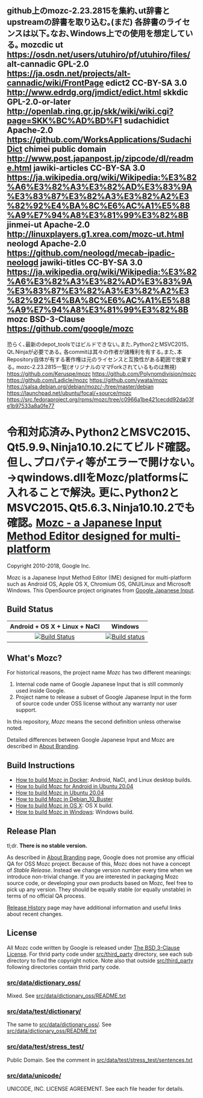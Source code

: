 github上のmozc-2.23.2815を集約､ut辞書とupstreamの辞書を取り込む｡(まだ)
各辞書のライセンスは以下｡なお､Windows上での使用を想定している｡
mozcdic ut https://osdn.net/users/utuhiro/pf/utuhiro/files/
alt-cannadic    GPL-2.0 https://ja.osdn.net/projects/alt-cannadic/wiki/FrontPage
edict2  CC-BY-SA 3.0    http://www.edrdg.org/jmdict/edict.html
skkdic  GPL-2.0-or-later    http://openlab.ring.gr.jp/skk/wiki/wiki.cgi?page=SKK%BC%AD%BD%F1
sudachidict Apache-2.0  https://github.com/WorksApplications/SudachiDict
chimei  public domain  http://www.post.japanpost.jp/zipcode/dl/readme.html
jawiki-articles CC-BY-SA 3.0    https://ja.wikipedia.org/wiki/Wikipedia:%E3%82%A6%E3%82%A3%E3%82%AD%E3%83%9A%E3%83%87%E3%82%A3%E3%82%A2%E3%82%92%E4%BA%8C%E6%AC%A1%E5%88%A9%E7%94%A8%E3%81%99%E3%82%8B
jinmei-ut   Apache-2.0  http://linuxplayers.g1.xrea.com/mozc-ut.html
neologd Apache-2.0  https://github.com/neologd/mecab-ipadic-neologd
jawiki-titles  CC-BY-SA 3.0 https://ja.wikipedia.org/wiki/Wikipedia:%E3%82%A6%E3%82%A3%E3%82%AD%E3%83%9A%E3%83%87%E3%82%A3%E3%82%A2%E3%82%92%E4%BA%8C%E6%AC%A1%E5%88%A9%E7%94%A8%E3%81%99%E3%82%8B
mozc    BSD-3-Clause    https://github.com/google/mozc
---
恐らく､最新のdepot_toolsではビルドできない｡また､Python2とMSVC2015､Qt､Ninjaが必要である｡
各commitは其々の作者が諸権利を有する｡また､本Repository自体が有する著作権は元のライセンスと互換性がある範囲で放棄する｡
mozc-2.23.2815一覧(オリジナルのママForkされているものは無視)
https://github.com/Keruspe/mozc
https://github.com/Polynomdivision/mozc
https://github.com/Ladicle/mozc
https://github.com/ywata/mozc
https://salsa.debian.org/debian/mozc/-/tree/master/debian
https://launchpad.net/ubuntu/focal/+source/mozc
https://src.fedoraproject.org/rpms/mozc/tree/c0966a1be421cecdd92da03fe1b97533a8a0fe77

令和対応済み､Python2とMSVC2015､Qt5.9.9､Ninja10.10.2にてビルド確認｡但し､プロパティ等がエラーで開けない｡
→qwindows.dllをMozc/platformsに入れることで解決｡
更に､Python2とMSVC2015､Qt5.6.3､Ninja10.10.2でも確認｡
[Mozc - a Japanese Input Method Editor designed for multi-platform](https://github.com/google/mozc)
===================================

Copyright 2010-2018, Google Inc.

Mozc is a Japanese Input Method Editor (IME) designed for multi-platform such as
Android OS, Apple OS X, Chromium OS, GNU/Linux and Microsoft Windows.  This
OpenSource project originates from
[Google Japanese Input](http://www.google.com/intl/ja/ime/).

Build Status
------------

|Android + OS X + Linux + NaCl |Windows |
|:----------------------------:|:------:|
[![Build Status](https://travis-ci.org/google/mozc.svg?branch=master)](https://travis-ci.org/google/mozc) |[![Build status](https://ci.appveyor.com/api/projects/status/1rvmtp7f80jv7ehf/branch/master?svg=true)](https://ci.appveyor.com/project/google/mozc/branch/master) |

What's Mozc?
------------
For historical reasons, the project name *Mozc* has two different meanings:

1. Internal code name of Google Japanese Input that is still commonly used
   inside Google.
2. Project name to release a subset of Google Japanese Input in the form of
   source code under OSS license without any warranty nor user support.

In this repository, *Mozc* means the second definition unless otherwise noted.

Detailed differences between Google Japanese Input and Mozc are described in [About Branding](docs/about_branding.md).

Build Instructions
------------------

* [How to build Mozc in Docker](docs/build_mozc_in_docker.md): Android, NaCl, and Linux desktop builds.
* [How to build Mozc for Android in Ubuntu 20.04](docs/build_mozc_for_android_in_ubuntu_20.04.md)
* [How to build Mozc in Ubuntu 20.04](docs/build_mozc_in_ubuntu_20.04.md)
* [How to build Mozc in Debian_10_Buster](docs/build_mozc_in_debian_10.md)
* [How to build Mozc in OS X](docs/build_mozc_in_osx.md): OS X build.
* [How to build Mozc in Windows](docs/build_mozc_in_windows.md): Windows build.

Release Plan
------------

tl;dr. **There is no stable version.**

As described in [About Branding](docs/about_branding.md) page, Google does
not promise any official QA for OSS Mozc project.  Because of this,
Mozc does not have a concept of *Stable Release*.  Instead we change version
number every time when we introduce non-trivial change.  If you are
interested in packaging Mozc source code, or developing your own products
based on Mozc, feel free to pick up any version.  They should be equally
stable (or equally unstable) in terms of no official QA process.

[Release History](docs/release_history.md) page may have additional
information and useful links about recent changes.

License
-------

All Mozc code written by Google is released under
[The BSD 3-Clause License](http://opensource.org/licenses/BSD-3-Clause).
For thrid party code under [src/third_party](src/third_party) directory,
see each sub directory to find the copyright notice.  Note also that
outside [src/third_party](src/third_party) following directories contain
thrid party code.

### [src/data/dictionary_oss/](src/data/dictionary_oss)

Mixed.
See [src/data/dictionary_oss/README.txt](src/data/dictionary_oss/README.txt)

### [src/data/test/dictionary/](src/data/test/dictionary)

The same to [src/data/dictionary_oss/](src/data/dictionary_oss).
See [src/data/dictionary_oss/README.txt](src/data/dictionary_oss/README.txt)

### [src/data/test/stress_test/](src/data/test/stress_test)

Public Domain.  See the comment in
[src/data/test/stress_test/sentences.txt](src/data/test/stress_test/sentences.txt)

### [src/data/unicode/](src/data/unicode)

UNICODE, INC. LICENSE AGREEMENT.
See each file header for details.
